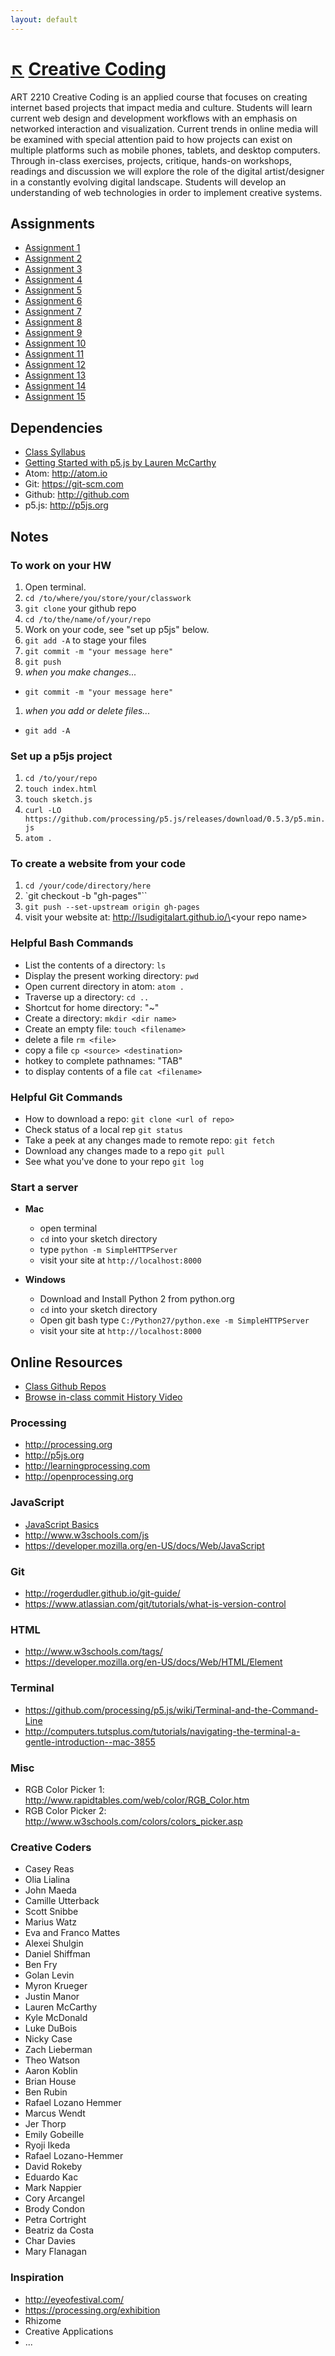```yaml
---
layout: default
---
```

# [&#8598;](/) [Creative Coding](.)
ART 2210 Creative Coding is an applied course that focuses on creating internet based projects that impact media and culture. Students will learn current web design and development workflows with an emphasis on networked interaction and visualization. Current trends in online media will be examined with special attention paid to how projects can exist on multiple platforms such as mobile phones, tablets, and desktop computers. Through in-class exercises, projects, critique, hands-on workshops, readings and discussion we will explore the role of the digital artist/designer in a constantly evolving digital landscape. Students will develop an understanding of web technologies in order to implement creative systems.

## Assignments
- [Assignment 1](https://github.com/lsudigitalart/lsuart2210-hw-01)
- [Assignment 2](https://github.com/lsudigitalart/2210hw2)
- [Assignment 3](https://github.com/lsudigitalart/2210hw3)
- [Assignment 4](https://github.com/lsudigitalart/2210hw4)
- [Assignment 5](https://github.com/lsudigitalart/2210hw5)
- [Assignment 6](https://github.com/lsudigitalart/2210hw6)
- [Assignment 7](https://github.com/lsudigitalart/2210hw7)
- [Assignment 8](https://github.com/lsudigitalart/2210hw8)
- [Assignment 9](https://github.com/lsudigitalart/2210hw9)
- [Assignment 10](https://github.com/lsudigitalart/2210hw10)
- [Assignment 11](https://github.com/lsudigitalart/2210hw11)
- [Assignment 12](https://github.com/lsudigitalart/2210hw12)
- [Assignment 13](https://github.com/lsudigitalart/2210hw13)
- [Assignment 14](https://github.com/lsudigitalart/2210hw14)
- [Assignment 15](https://github.com/lsudigitalart/2210hw15)

## Dependencies
- [Class Syllabus](https://docs.google.com/document/d/1yk3bP_PSSpOtV43bXvR_NRi34WBWfM9RBCf83GoEyjQ/edit?usp=sharing)
- [Getting Started with p5.js by Lauren McCarthy](https://www.amazon.com/Make-Interactive-Graphics-JavaScript-Processing/dp/1457186772)
- Atom: <http://atom.io>
- Git: <https://git-scm.com>
- Github: <http://github.com>
- p5.js: <http://p5js.org>

## Notes

### To work on your HW
1. Open terminal.
1. `cd /to/where/you/store/your/classwork`
1. `git clone` your github repo
1. `cd /to/the/name/of/your/repo`
1. Work on your code, see "set up p5js" below.
1. `git add -A` to stage your files
1. `git commit -m "your message here"`
1. `git push`
1. *when you make changes...*
  - `git commit -m "your message here"`
1. *when you add or delete files...*
  - `git add -A`

### Set up a p5js project
1. `cd /to/your/repo`
3. `touch index.html`
4. `touch sketch.js`
5. `curl -LO https://github.com/processing/p5.js/releases/download/0.5.3/p5.min.js`
6. `atom .`

### To create a website from your code
1. `cd /your/code/directory/here`
2. `git checkout -b "gh-pages"``
3. `git push --set-upstream origin gh-pages`
4. visit your website at: http://lsudigitalart.github.io/\<your repo name\>

### Helpful Bash Commands
- List the contents of a directory: `ls`
- Display the present working directory: `pwd`
- Open current directory in atom: `atom .`
- Traverse up a directory: `cd ..`
- Shortcut for home directory: "~"
- Create a directory: `mkdir <dir name>`
- Create an empty file: `touch <filename>`
- delete a file `rm <file>`
- copy a file `cp <source> <destination>`
- hotkey to complete pathnames: "TAB"
- to display contents of a file `cat <filename>`

### Helpful Git Commands
- How to download a repo: `git clone <url of repo>`
- Check status of a local rep `git status`
- Take a peek at any changes made to remote repo: `git fetch`
- Download any changes made to a repo `git pull`
- See what you've done to your repo `git log`

### Start a server

- **Mac**
  - open terminal
  - `cd` into your sketch directory
  - type `python -m SimpleHTTPServer`
  - visit your site at `http://localhost:8000`

- **Windows**
  - Download and Install Python 2 from python.org
  - `cd` into your sketch directory
  - Open git bash type `C:/Python27/python.exe -m SimpleHTTPServer`
  - visit your site at `http://localhost:8000`

## Online Resources
- [Class Github Repos](http://github.com/lsudigitalart)
- [Browse in-class commit History Video](https://drive.google.com/file/d/0B666kg0WyOiBeGhFNWpibXBhbEU/view?usp=sharing)

### Processing
- <http://processing.org>
- <http://p5js.org>
- <http://learningprocessing.com>
- <http://openprocessing.org>

### JavaScript
- [JavaScript Basics](https://github.com/processing/p5.js/wiki/JavaScript-basics)
- <http://www.w3schools.com/js>
- <https://developer.mozilla.org/en-US/docs/Web/JavaScript>

### Git
- <http://rogerdudler.github.io/git-guide/>
- <https://www.atlassian.com/git/tutorials/what-is-version-control>

### HTML
- <http://www.w3schools.com/tags/>
- <https://developer.mozilla.org/en-US/docs/Web/HTML/Element>

### Terminal
- <https://github.com/processing/p5.js/wiki/Terminal-and-the-Command-Line>
- <http://computers.tutsplus.com/tutorials/navigating-the-terminal-a-gentle-introduction--mac-3855>

### Misc
- RGB Color Picker 1: <http://www.rapidtables.com/web/color/RGB_Color.htm>
- RGB Color Picker 2: <http://www.w3schools.com/colors/colors_picker.asp>

### Creative Coders
- Casey Reas
- Olia Lialina
- John Maeda
- Camille Utterback
- Scott Snibbe
- Marius Watz
- Eva and Franco Mattes
- Alexei Shulgin
- Daniel Shiffman
- Ben Fry
- Golan Levin
- Myron Krueger
- Justin Manor
- Lauren McCarthy
- Kyle McDonald
- Luke DuBois
- Nicky Case
- Zach Lieberman
- Theo Watson
- Aaron Koblin
- Brian House
- Ben Rubin
- Rafael Lozano Hemmer
- Marcus Wendt
- Jer Thorp
- Emily Gobeille
- Ryoji Ikeda
- Rafael Lozano-Hemmer
- David Rokeby
- Eduardo Kac
- Mark Nappier
- Cory Arcangel
- Brody Condon
- Petra Cortright
- Beatriz da Costa
- Char Davies
- Mary Flanagan

### Inspiration
- http://eyeofestival.com/
- https://processing.org/exhibition
- Rhizome
- Creative Applications
- ...
